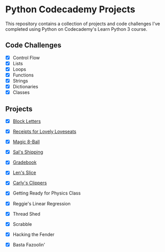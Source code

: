 # Python Codecademy Projects #
This repository contains a collection of projects and code challenges I've completed using Python on Codecademy's Learn Python 3 course. 

## Code Challenges ##
 - [x] Control Flow
 - [x] Lists
 - [x] Loops
 - [x] Functions
 - [x] Strings
 - [x] Dictionaries
 - [x] Classes

## Projects ##
 - [x] [Block Letters](https://github.com/emmaclarem/python-codecademy-projects/blob/main/block-letters.py)
 - [x] [Receipts for Lovely Loveseats](https://github.com/emmaclarem/python-codecademy-projects/blob/main/receipts-for-lovely-loveseats.py)
 - [x] [Magic 8-Ball](https://github.com/emmaclarem/python-codecademy-projects/blob/main/magic-8-ball.py)
 - [x] [Sal's Shipping](https://github.com/emmaclarem/python-codecademy-projects/blob/main/sals-shipping.py)
 - [x] [Gradebook](https://github.com/emmaclarem/python-codecademy-projects/blob/main/gradebook.py)
 - [x] [Len's Slice](https://github.com/emmaclarem/python-codecademy-projects/blob/main/lens-slice.py)
 - [x] [Carly's Clippers](https://github.com/emmaclarem/python-codecademy-projects/blob/main/carlys-clippers.py)
 - [x] Getting Ready for Physics Class
 - [x] Reggie's Linear Regression
 - [x] Thread Shed
 - [x] Scrabble
 - [x] Hacking the Fender
 - [x] Basta Fazoolin'

